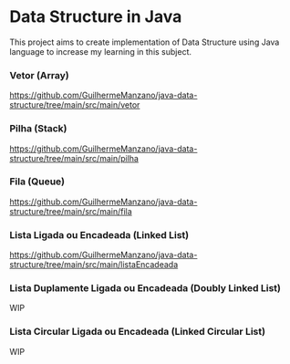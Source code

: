 # Data Structure in Java

This project aims to create implementation of Data Structure using Java language to increase my learning in this subject.

### Vetor (Array)
https://github.com/GuilhermeManzano/java-data-structure/tree/main/src/main/vetor

### Pilha (Stack)
https://github.com/GuilhermeManzano/java-data-structure/tree/main/src/main/pilha

### Fila (Queue)
https://github.com/GuilhermeManzano/java-data-structure/tree/main/src/main/fila

### Lista Ligada ou Encadeada (Linked List)
https://github.com/GuilhermeManzano/java-data-structure/tree/main/src/main/listaEncadeada

### Lista Duplamente Ligada ou Encadeada (Doubly Linked List)
WIP

### Lista Circular Ligada ou Encadeada (Linked Circular List)
WIP
